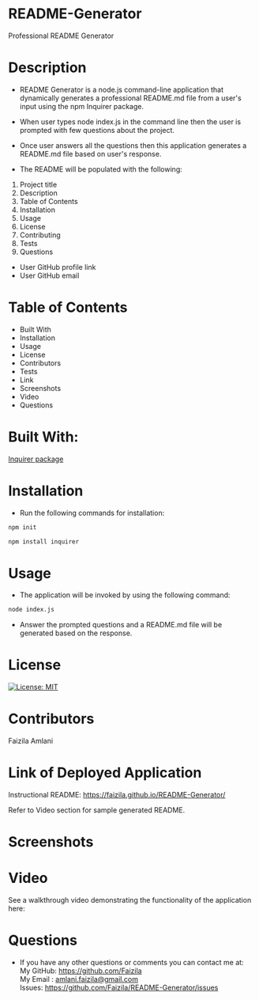 # README-Generator

Professional README Generator

# Description

* README Generator is a node.js command-line application that dynamically generates a professional README.md file from a user's input using the npm Inquirer package.

* When user types node index.js in the command line then the user is prompted with few questions about the project.

* Once user answers all the questions then this application generates a README.md file based on user's response.

* The README will be populated with the following:

1. Project title
2. Description
3. Table of Contents
4. Installation
5. Usage
6. License
7. Contributing
8. Tests
9. Questions
- User GitHub profile link
- User GitHub email

# Table of Contents

* Built With
* Installation
* Usage
* License
* Contributors
* Tests
* Link
* Screenshots
* Video
* Questions

# Built With:

[Inquirer package](https://www.npmjs.com/package/inquirer)

# Installation

* Run the following commands for installation:

```bash
npm init
```

```bash
npm install inquirer
```
# Usage

* The application will be invoked by using the following command:

```bash
node index.js
```
* Answer the prompted questions and a README.md file will be generated based on the response.

# License

[![License: MIT](https://img.shields.io/badge/License-MIT-yellow.svg)](https://opensource.org/licenses/MIT)

# Contributors

Faizila Amlani

# Link of Deployed Application 

Instructional README: https://faizila.github.io/README-Generator/

Refer to Video section for sample generated README.

# Screenshots



# Video

See a walkthrough video demonstrating the functionality of the application here:


# Questions

- If you have any other questions or comments you can contact me at:
   <br>
   My GitHub: https://github.com/Faizila
   <br>
   My Email : amlani.faizila@gmail.com
   <br>
   Issues: https://github.com/Faizila/README-Generator/issues
